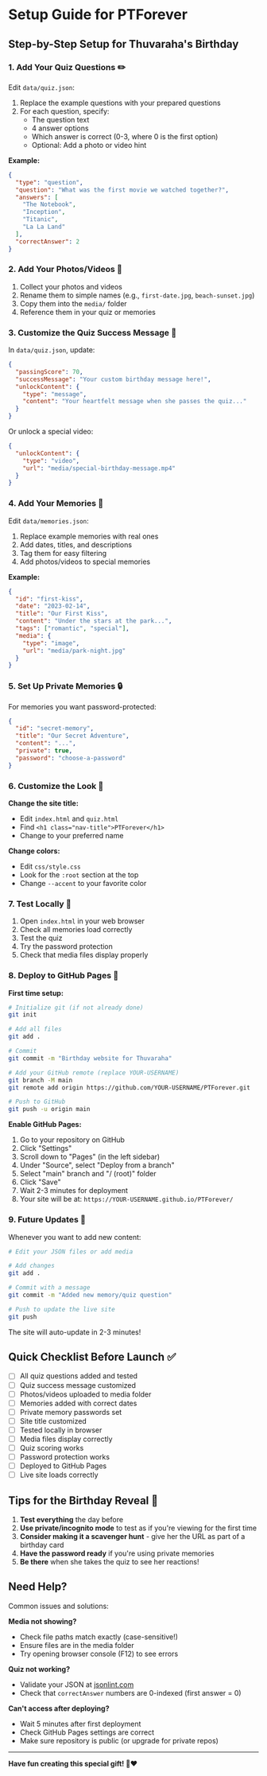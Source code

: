 # Setup Guide for PTForever

## Step-by-Step Setup for Thuvaraha's Birthday

### 1. Add Your Quiz Questions ✏️

Edit `data/quiz.json`:

1. Replace the example questions with your prepared questions
2. For each question, specify:
   - The question text
   - 4 answer options
   - Which answer is correct (0-3, where 0 is the first option)
   - Optional: Add a photo or video hint

**Example:**
```json
{
  "type": "question",
  "question": "What was the first movie we watched together?",
  "answers": [
    "The Notebook",
    "Inception", 
    "Titanic",
    "La La Land"
  ],
  "correctAnswer": 2
}
```

### 2. Add Your Photos/Videos 📸

1. Collect your photos and videos
2. Rename them to simple names (e.g., `first-date.jpg`, `beach-sunset.jpg`)
3. Copy them into the `media/` folder
4. Reference them in your quiz or memories

### 3. Customize the Quiz Success Message 💝

In `data/quiz.json`, update:

```json
{
  "passingScore": 70,
  "successMessage": "Your custom birthday message here!",
  "unlockContent": {
    "type": "message",
    "content": "Your heartfelt message when she passes the quiz..."
  }
}
```

Or unlock a special video:
```json
{
  "unlockContent": {
    "type": "video",
    "url": "media/special-birthday-message.mp4"
  }
}
```

### 4. Add Your Memories 💭

Edit `data/memories.json`:

1. Replace example memories with real ones
2. Add dates, titles, and descriptions
3. Tag them for easy filtering
4. Add photos/videos to special memories

**Example:**
```json
{
  "id": "first-kiss",
  "date": "2023-02-14",
  "title": "Our First Kiss",
  "content": "Under the stars at the park...",
  "tags": ["romantic", "special"],
  "media": {
    "type": "image",
    "url": "media/park-night.jpg"
  }
}
```

### 5. Set Up Private Memories 🔒

For memories you want password-protected:

```json
{
  "id": "secret-memory",
  "title": "Our Secret Adventure",
  "content": "...",
  "private": true,
  "password": "choose-a-password"
}
```

### 6. Customize the Look 🎨

**Change the site title:**
- Edit `index.html` and `quiz.html`
- Find `<h1 class="nav-title">PTForever</h1>`
- Change to your preferred name

**Change colors:**
- Edit `css/style.css`
- Look for the `:root` section at the top
- Change `--accent` to your favorite color

### 7. Test Locally 🧪

1. Open `index.html` in your web browser
2. Check all memories load correctly
3. Test the quiz
4. Try the password protection
5. Check that media files display properly

### 8. Deploy to GitHub Pages 🚀

**First time setup:**

```bash
# Initialize git (if not already done)
git init

# Add all files
git add .

# Commit
git commit -m "Birthday website for Thuvaraha"

# Add your GitHub remote (replace YOUR-USERNAME)
git branch -M main
git remote add origin https://github.com/YOUR-USERNAME/PTForever.git

# Push to GitHub
git push -u origin main
```

**Enable GitHub Pages:**

1. Go to your repository on GitHub
2. Click "Settings"
3. Scroll down to "Pages" (in the left sidebar)
4. Under "Source", select "Deploy from a branch"
5. Select "main" branch and "/ (root)" folder
6. Click "Save"
7. Wait 2-3 minutes for deployment
8. Your site will be at: `https://YOUR-USERNAME.github.io/PTForever/`

### 9. Future Updates 🔄

Whenever you want to add new content:

```bash
# Edit your JSON files or add media

# Add changes
git add .

# Commit with a message
git commit -m "Added new memory/quiz question"

# Push to update the live site
git push
```

The site will auto-update in 2-3 minutes!

## Quick Checklist Before Launch ✅

- [ ] All quiz questions added and tested
- [ ] Quiz success message customized
- [ ] Photos/videos uploaded to media folder
- [ ] Memories added with correct dates
- [ ] Private memory passwords set
- [ ] Site title customized
- [ ] Tested locally in browser
- [ ] Media files display correctly
- [ ] Quiz scoring works
- [ ] Password protection works
- [ ] Deployed to GitHub Pages
- [ ] Live site loads correctly

## Tips for the Birthday Reveal 🎁

1. **Test everything** the day before
2. **Use private/incognito mode** to test as if you're viewing for the first time
3. **Consider making it a scavenger hunt** - give her the URL as part of a birthday card
4. **Have the password ready** if you're using private memories
5. **Be there** when she takes the quiz to see her reactions!

## Need Help?

Common issues and solutions:

**Media not showing?**
- Check file paths match exactly (case-sensitive!)
- Ensure files are in the media folder
- Try opening browser console (F12) to see errors

**Quiz not working?**
- Validate your JSON at [jsonlint.com](https://jsonlint.com)
- Check that `correctAnswer` numbers are 0-indexed (first answer = 0)

**Can't access after deploying?**
- Wait 5 minutes after first deployment
- Check GitHub Pages settings are correct
- Make sure repository is public (or upgrade for private repos)

---

**Have fun creating this special gift! 🎉❤️**

